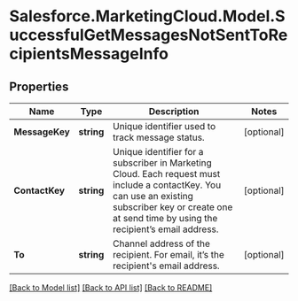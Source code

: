 # Salesforce.MarketingCloud.Model.SuccessfulGetMessagesNotSentToRecipientsMessageInfo
## Properties

Name | Type | Description | Notes
------------ | ------------- | ------------- | -------------
**MessageKey** | **string** | Unique identifier used to track message status. | [optional] 
**ContactKey** | **string** | Unique identifier for a subscriber in Marketing Cloud. Each request must include a contactKey. You can use an existing subscriber key or create one at send time by using the recipient’s email address. | [optional] 
**To** | **string** | Channel address of the recipient. For email, it’s the recipient&#39;s email address. | [optional] 

[[Back to Model list]](../README.md#documentation-for-models) [[Back to API list]](../README.md#documentation-for-api-endpoints) [[Back to README]](../README.md)

